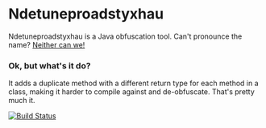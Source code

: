 Ndetuneproadstyxhau
======

Ndetuneproadstyxhau is a Java obfuscation tool. Can't pronounce the name? [Neither can we!](https://gist.github.com/kenzierocks/1091046ed78f5d054dfb)

### Ok, but what's it do?
It adds a duplicate method with a different return type for each method in a class, making it harder to compile against and de-obfuscate. That's pretty much it.

[![Build Status](https://travis-ci.org/TechShroom/Ndetuneproadstyxhau.svg?branch=master)](https://travis-ci.org/TechShroom/Ndetuneproadstyxhau)
